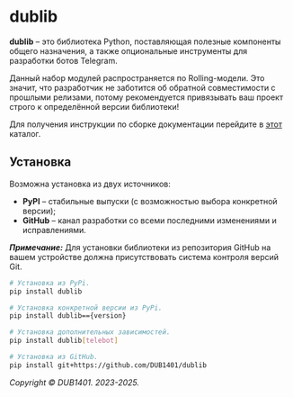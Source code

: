 # dublib
**dublib** – это библиотека Python, поставляющая полезные компоненты общего назначения, а также опциональные инструменты для разработки ботов Telegram.

Данный набор модулей распространяется по Rolling-модели. Это значит, что разработчик не заботится об обратной совместимости с прошлыми релизами, потому рекомендуется привязывать ваш проект строго к определённой версии библиотеки!

Для получения инструкции по сборке документации перейдите в [этот](/docs/) каталог.

## Установка
Возможна установка из двух источников:
* **PyPI** – стабильные выпуски (с возможностью выбора конкретной версии);
* **GitHub** – канал разработки со всеми последними изменениями и исправлениями.

_**Примечание:**_ Для установки библиотеки из репозитория GitHub на вашем устройстве должна присутствовать система контроля версий Git.
```Bash
# Установка из PyPi.
pip install dublib

# Установка конкретной версии из PyPi.
pip install dublib=={version}

# Установка дополнительных зависимостей.
pip install dublib[telebot]

# Установка из GitHub.
pip install git+https://github.com/DUB1401/dublib
```

_Copyright © DUB1401. 2023-2025._